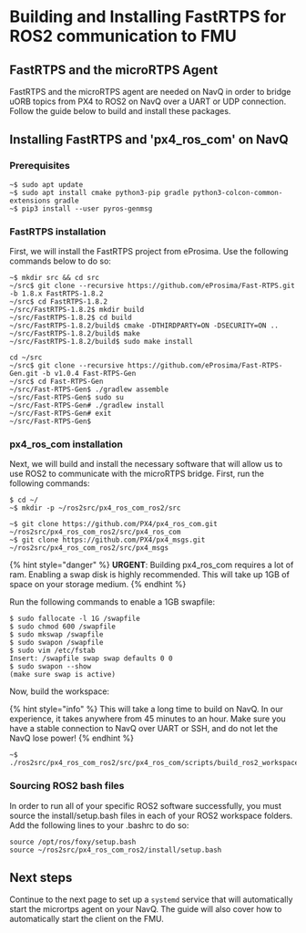 # Building and Installing FastRTPS for ROS2 communication to FMU

## FastRTPS and the microRTPS Agent

FastRTPS and the microRTPS agent are needed on NavQ in order to bridge uORB topics from PX4 to ROS2 on NavQ over a UART or UDP connection. Follow the guide below to build and install these packages.

## Installing FastRTPS and 'px4\_ros\_com' on NavQ

### Prerequisites

```text
~$ sudo apt update
~$ sudo apt install cmake python3-pip gradle python3-colcon-common-extensions gradle
~$ pip3 install --user pyros-genmsg
```

### FastRTPS installation

First, we will install the FastRTPS project from eProsima. Use the following commands below to do so:

```text
~$ mkdir src && cd src
~/src$ git clone --recursive https://github.com/eProsima/Fast-RTPS.git -b 1.8.x FastRTPS-1.8.2
~/src$ cd FastRTPS-1.8.2
~/src/FastRTPS-1.8.2$ mkdir build
~/src/FastRTPS-1.8.2$ cd build 
~/src/FastRTPS-1.8.2/build$ cmake -DTHIRDPARTY=ON -DSECURITY=ON .. 
~/src/FastRTPS-1.8.2/build$ make 
~/src/FastRTPS-1.8.2/build$ sudo make install
```

```text
cd ~/src
~/src$ git clone --recursive https://github.com/eProsima/Fast-RTPS-Gen.git -b v1.0.4 Fast-RTPS-Gen
~/src$ cd Fast-RTPS-Gen
~/src/Fast-RTPS-Gen$ ./gradlew assemble
~/src/Fast-RTPS-Gen$ sudo su
~/src/Fast-RTPS-Gen# ./gradlew install
~/src/Fast-RTPS-Gen# exit
~/src/Fast-RTPS-Gen$
```

### px4\_ros\_com installation

Next, we will build and install the necessary software that will allow us to use ROS2 to communicate with the microRTPS bridge. First, run the following commands:

```text
$ cd ~/
~$ mkdir -p ~/ros2src/px4_ros_com_ros2/src

~$ git clone https://github.com/PX4/px4_ros_com.git ~/ros2src/px4_ros_com_ros2/src/px4_ros_com
~$ git clone https://github.com/PX4/px4_msgs.git ~/ros2src/px4_ros_com_ros2/src/px4_msgs
```

{% hint style="danger" %}
**URGENT**: Building px4\_ros\_com requires a lot of ram. Enabling a swap disk is highly recommended. This will take up 1GB of space on your storage medium.
{% endhint %}

Run the following commands to enable a 1GB swapfile:

```text
$ sudo fallocate -l 1G /swapfile
$ sudo chmod 600 /swapfile
$ sudo mkswap /swapfile
$ sudo swapon /swapfile
$ sudo vim /etc/fstab
Insert: /swapfile swap swap defaults 0 0
$ sudo swapon --show
(make sure swap is active)
```

Now, build the workspace:

{% hint style="info" %}
This will take a long time to build on NavQ. In our experience, it takes anywhere from 45 minutes to an hour. Make sure you have a stable connection to NavQ over UART or SSH, and do not let the NavQ lose power!
{% endhint %}

```text
~$ ./ros2src/px4_ros_com_ros2/src/px4_ros_com/scripts/build_ros2_workspace.bash
```

### Sourcing ROS2 bash files

In order to run all of your specific ROS2 software successfully, you must source the install/setup.bash files in each of your ROS2 workspace folders. Add the following lines to your .bashrc to do so:

```text
source /opt/ros/foxy/setup.bash
source ~/ros2src/px4_ros_com_ros2/install/setup.bash
```

## Next steps

Continue to the next page to set up a `systemd` service that will automatically start the micrortps agent on your NavQ. The guide will also cover how to automatically start the client on the FMU.

